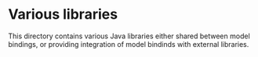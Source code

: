 # Various libraries

This directory contains various Java libraries either shared between model bindings, or providing integration
of model bindinds with external libraries.
